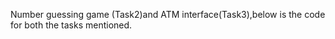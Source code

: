 Number guessing game (Task2)and ATM interface(Task3),below is the code for both the tasks mentioned.
